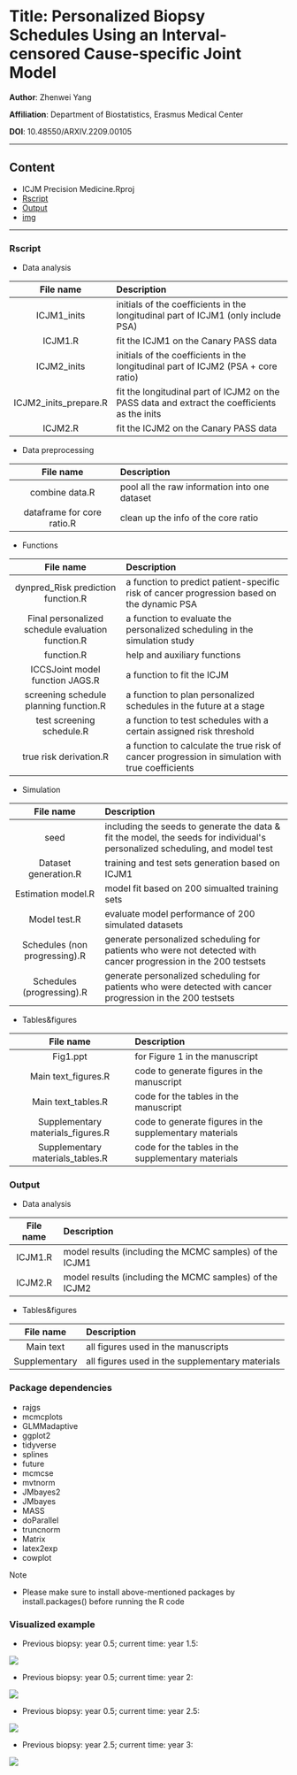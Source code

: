 # Title: Personalized Biopsy Schedules Using an Interval-censored Cause-specific Joint Model

**Author**: Zhenwei Yang 

**Affiliation**: Department of Biostatistics, Erasmus Medical Center

**DOI**: 10.48550/ARXIV.2209.00105

****

## Content

* ICJM Precision Medicine.Rproj
* [Rscript](#Rscript)
* [Output](#Output)
* [img](#Visualized_example)

****

### Rscript

* Data analysis

|File name| Description|
|:----------:|:--------------|
|ICJM1_inits| initials of the coefficients in the longitudinal part of ICJM1 (only include PSA)|
|ICJM1.R | fit the ICJM1 on the Canary PASS data|
|ICJM2_inits | initials of the coefficients in the longitudinal part of ICJM2 (PSA + core ratio)|
|ICJM2_inits_prepare.R | fit the longitudinal part of ICJM2 on the PASS data and extract the coefficients as the inits|
|ICJM2.R | fit the ICJM2 on the Canary PASS data|

* Data preprocessing

|File name| Description|
|:----------:|:--------------|
|combine data.R | pool all the raw information into one dataset|
|dataframe for core ratio.R | clean up the info of the core ratio|

* Functions

|File name| Description|
|:----------:|:--------------|
|dynpred_Risk prediction function.R | a function to predict patient-specific risk of cancer progression based on the dynamic PSA|
|Final personalized schedule evaluation function.R | a function to evaluate the personalized scheduling in the simulation study|
|function.R | help and auxiliary functions|
|ICCSJoint model function JAGS.R | a function to fit the ICJM|
|screening schedule planning function.R | a function to plan personalized schedules in the future at a stage|
|test screening schedule.R | a function to test schedules with a certain assigned risk threshold|
|true risk derivation.R | a function to calculate the true risk of cancer progression in simulation with true coefficients |

* Simulation

|File name| Description|
|:----------:|:--------------|
|seed | including the seeds to generate the data & fit the model, the seeds for individual's personalized scheduling, and model test|
|Dataset generation.R | training and test sets generation based on ICJM1|
|Estimation model.R | model fit based on 200 simualted training sets|
|Model test.R | evaluate model performance of 200 simulated datasets|
|Schedules (non progressing).R | generate personalized scheduling for patients who were not detected with cancer progression in the 200 testsets|
|Schedules (progressing).R | generate personalized scheduling for patients who were detected with cancer progression in the 200 testsets|

* Tables&figures

|File name| Description|
|:----------:|:--------------|
|Fig1.ppt | for Figure 1 in the manuscript|
|Main text_figures.R | code to generate figures in the manuscript|
|Main text_tables.R | code for the tables in the manuscript|
|Supplementary materials_figures.R | code to generate figures in the supplementary materials|
|Supplementary materials_tables.R | code for the tables in the supplementary materials|


### Output

* Data analysis

|File name| Description|
|:----------:|:--------------|
|ICJM1.R | model results (including the MCMC samples) of the ICJM1|
|ICJM2.R | model results (including the MCMC samples) of the ICJM2|

* Tables&figures


|File name| Description|
|:----------:|:--------------|
|Main text | all figures used in the manuscripts|
|Supplementary| all figures used in the supplementary materials|

### Package dependencies

- rajgs
- mcmcplots
- GLMMadaptive
- ggplot2
- tidyverse
- splines
- future
- mcmcse
- mvtnorm
- JMbayes2
- JMbayes
- MASS
- doParallel
- truncnorm
- Matrix
- latex2exp
- cowplot

> [!Note]
> - Please make sure to install above-mentioned packages by install.packages() before running the R code

### Visualized example

- Previous biopsy: year 0.5; current time: year 1.5:

![](https://github.com/ZhenweiYang96/ICJM_Precision_Medicine/blob/main/img/Schedule_1.5.png)

- Previous biopsy: year 0.5; current time: year 2:

![](https://github.com/ZhenweiYang96/ICJM_Precision_Medicine/blob/main/img/Schedule_2.png)

- Previous biopsy: year 0.5; current time: year 2.5:

![](https://github.com/ZhenweiYang96/ICJM_Precision_Medicine/blob/main/img/Schedule_2.5.png)

- Previous biopsy: year 2.5; current time: year 3:

![](https://github.com/ZhenweiYang96/ICJM_Precision_Medicine/blob/main/img/Schedule_3.png)